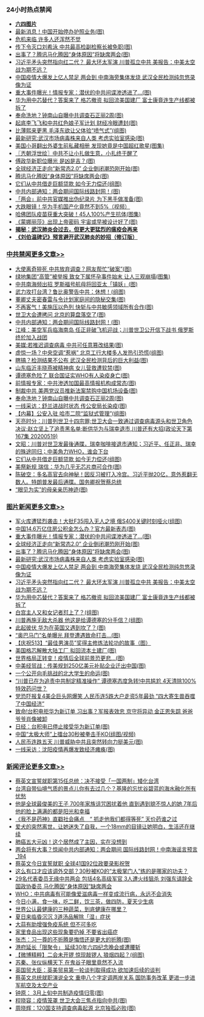 <div class="catlist">
<h3>24小时热点禁闻</h3>
<ul>
<li><b><a href="64photo" target="_blank">六四图片</a></b></li>
<li><a href="https://github.com/fqnews/bnews/blob/master/cbnews/20200519/1331083.md">最新消息！中国开始停办护照业务(图)</a></li>
<li><a href="https://github.com/fqnews/bnews/blob/master/ssgc/20200519/1331098.md">危机来临 许多人还浑然不觉</a></li>
<li><a href="https://github.com/fqnews/bnews/blob/master/cnnews/20200519/1330980.md">传下令灭口刘希泳 中共最高检副检察长被免职(图)</a></li>
<li><a href="https://github.com/fqnews/bnews/blob/master/topimagenews/20200519/1331125.md">出事了？腾讯马化腾因“身体原因”将缺席两会(图)</a></li>
<li><a href="https://github.com/fqnews/bnews/blob/master/topimagenews/20200519/1331072.md">习近平矛头突然指向红二代？ 最大环太军演 川普孤立中共 美报告：中美太空战为期不远？</a></li>
<li><a href="https://github.com/fqnews/bnews/blob/master/topimagenews/20200519/1331097.md">中国疫情大爆发上亿人禁足 两会到 中南海旁集体发烧 武汉全民检测纯忽悠录像为证</a></li>
<li><a href="https://github.com/fqnews/bnews/blob/master/topimagenews/20200520/1331396.md">重大事件曝光！情报专家：潜伏的中共间谍渗透进了...(图)</a></li>
<li><a href="https://github.com/fqnews/bnews/blob/master/topimagenews/20200519/1331064.md">华为用中芯替代？答案来了 格芯撤资 拟回流美国建厂 富士康竟连生产线都被拆了</a></li>
<li><a href="https://github.com/fqnews/bnews/blob/master/cbnews/20200520/1331354.md">奉命洗地？钟南山自曝中共调查石正丽2周(图)</a></li>
<li><a href="https://github.com/fqnews/bnews/blob/master/cnnews/20200519/1330976.md">起底李飞飞和中共红色娘子军计划 财经冷眼遭封(图)</a></li>
<li><a href="https://github.com/fqnews/bnews/blob/master/cnnews/20200520/1331294.md">比薄熙来更黑 毛泽东欲让父体验“喷气式”(组图)</a></li>
<li><a href="https://github.com/fqnews/bnews/blob/master/topimagenews/20200519/1331124.md">最新研究:武汉市场病毒株来自人类 考虑实验室感染(图)</a></li>
<li><a href="https://github.com/fqnews/bnews/blob/master/yule/20200520/1331180.md">美国小哥翻出外婆生前私藏相册 发现她竟是中国超红歌星(图集)</a></li>
<li><a href="https://github.com/fqnews/bnews/blob/master/ssgc/20200520/1331237.md">〖兲朝浮世绘〗中共不让小扎做生意，小扎终于醒了</a></li>
<li><a href="https://github.com/fqnews/bnews/blob/master/cnnews/20200520/1331369.md">傅政华新职位曝光 是凶是吉？(图)</a></li>
<li><a href="https://github.com/fqnews/bnews/blob/master/topimagenews/20200519/1331138.md">全球经济正走向“新常态2.0” 企业倒闭潮恐刚开始(图)</a></li>
<li><a href="https://github.com/fqnews/bnews/blob/master/cbnews/20200519/1331025.md">腾讯马化腾因“身体原因”将缺席两会(图)</a></li>
<li><a href="https://github.com/fqnews/bnews/blob/master/cbnews/20200520/1331262.md">它们从中共借走巨额贷款 如今无力偿还(组图)</a></li>
<li><a href="https://github.com/fqnews/bnews/blob/master/cbnews/20200520/1331415.md">中共内部通知：两会期间国际线路封网！(图)</a></li>
<li><a href="https://github.com/fqnews/bnews/blob/master/cbnews/20200519/1331048.md">「两会」前中共官媒推出伪纪录片 为下黑手做准备(图)</a></li>
<li><a href="https://github.com/fqnews/bnews/blob/master/cnnews/20200520/1331243.md">大跌眼镜！华为手机国产化竟然不到5%（视频）</a></li>
<li><a href="https://github.com/fqnews/bnews/blob/master/cnnews/20200519/1331152.md">哈佛团队疫苗获重大突破！45人100%产生抗体(图集)</a></li>
<li><a href="https://github.com/fqnews/bnews/blob/master/funmedia/20200519/1330984.md">《蒙娜丽莎》出现上帝密码 宇宙或早被设计好了(图)</a></li>
<li><b><a href="https://github.com/fqnews/bnews/blob/master/comments/20200211/1275071.md" target="_blank">揭秘：武汉肺炎会过去，但更大更猛烈的瘟疫会再来</a></b></li>
<li><b><a href="https://github.com/fqnews/bnews/blob/master/comments/20200207/1272816.md" target="_blank">《刘伯温碑记》预言避开武汉肺炎的妙招（修订版）</a></b></li>
</ul>
</div>

<div class="catlist">
<h3><a href="https://github.com/fqnews/bnews/blob/master/cbnews/" target="_blank">中共禁闻</a><span><a href="https://github.com/fqnews/bnews/blob/master/cbnews/" target="_blank" rel="nofollow">更多文章>></a></span></h3>
<ul>
<li><a href="https://github.com/fqnews/bnews/blob/master/cbnews/20200520/1331536.md" target="_blank">大使离奇猝死 中共放弃调查？网友帮忙“破案”(图)</a></li>
<li><a href="https://github.com/fqnews/bnews/blob/master/cbnews/20200520/1331507.md" target="_blank">绿地集团“高管”被举报 致女下属怀孕事件始末 让人三观崩塌(图集)</a></li>
<li><a href="https://github.com/fqnews/bnews/blob/master/cbnews/20200520/1331494.md" target="_blank">中共南海频出招 罗斯福号航母将回亚太「镇妖」(图)</a></li>
<li><a href="https://github.com/fqnews/bnews/blob/master/cbnews/20200520/1331467.md" target="_blank">武力攻打台湾？鲁比奥警告中共：休想！(组图)</a></li>
<li><a href="https://github.com/fqnews/bnews/blob/master/cbnews/20200520/1331434.md" target="_blank">董卿丈夫密春雷与令计划家庭间的隐秘交集(图)</a></li>
<li><a href="https://github.com/fqnews/bnews/blob/master/cbnews/20200520/1331433.md" target="_blank">不再客气！美施压以色列 快斩与中共敏感领域所有合作(图)</a></li>
<li><a href="https://github.com/fqnews/bnews/blob/master/cbnews/20200520/1331416.md" target="_blank">世卫大会遭拷问 北京的算盘落空了(图)</a></li>
<li><a href="https://github.com/fqnews/bnews/blob/master/cbnews/20200520/1331415.md" target="_blank">中共内部通知：两会期间国际线路封网！(图)</a></li>
<li><a href="https://github.com/fqnews/bnews/blob/master/cbnews/20200520/1331414.md" target="_blank">江峰：美空军兵临海南岛 任正非破飞机迎战；川普世卫公开信下战书 俄罗斯终於加入战团</a></li>
<li><a href="https://github.com/fqnews/bnews/blob/master/cbnews/20200520/1331409.md" target="_blank">美媒:若推迟调查病毒 中共可任意篡改结果(图)</a></li>
<li><a href="https://github.com/fqnews/bnews/blob/master/cbnews/20200520/1331408.md" target="_blank">虚惊一场？中央空调“惹祸” 北京工行大楼多人发热引恐慌(组图)</a></li>
<li><a href="https://github.com/fqnews/bnews/blob/master/cbnews/20200520/1331407.md" target="_blank">瞎搞？检测结果不公布 武汉全民检测背后的巨大利益(图)</a></li>
<li><a href="https://github.com/fqnews/bnews/blob/master/cbnews/20200520/1331406.md" target="_blank">山东临沂丰晓燕被精神病 女儿营救遭软禁(图)</a></li>
<li><a href="https://github.com/fqnews/bnews/blob/master/cbnews/20200520/1331404.md" target="_blank">谭德塞危险了 联合国证实WHO有人染疫身亡(图)</a></li>
<li><a href="https://github.com/fqnews/bnews/blob/master/cbnews/20200520/1331387.md" target="_blank">前情报专家：中共渗透加国最高情报机构成常态(图)</a></li>
<li><a href="https://github.com/fqnews/bnews/blob/master/cbnews/20200520/1331372.md" target="_blank">制裁中共 美两党议员推新法案禁购中国机场设备(图)</a></li>
<li><a href="https://github.com/fqnews/bnews/blob/master/cbnews/20200520/1331354.md" target="_blank">奉命洗地？钟南山自曝中共调查石正丽2周(图)</a></li>
<li><a href="https://github.com/fqnews/bnews/blob/master/cbnews/20200520/1331336.md" target="_blank">一线采访：舒兰进战时状态 传公安局长染疫(图)</a></li>
<li><a href="https://github.com/fqnews/bnews/blob/master/cbnews/20200520/1331335.md" target="_blank">【内幕】公安入驻 哈市二院“监狱式管理”(组图)</a></li>
<li><a href="https://github.com/fqnews/bnews/blob/master/cbnews/20200520/1331327.md" target="_blank">天亮时分：川普列世卫十四宗罪;世卫大会一致通过调查病毒源头和世卫角色决议;赵立坚上了追责黑名单;断供华为与瑞幸退市,川普还有大招(政论天下第167集 20200519)</a></li>
<li><a href="https://github.com/fqnews/bnews/blob/master/cbnews/20200520/1331268.md" target="_blank">文昭：川普对世卫发最後通牒，瑞幸咖啡接退市通知；习近平、任正非、瑞幸的殊途同归；中美角力WHO，谁会下台</a></li>
<li><a href="https://github.com/fqnews/bnews/blob/master/cbnews/20200520/1331262.md" target="_blank">它们从中共借走巨额贷款 如今无力偿还(组图)</a></li>
<li><a href="https://github.com/fqnews/bnews/blob/master/cbnews/20200520/1331257.md" target="_blank">美祭新规 瑞信：华为几乎无芯片商可合作(图)</a></li>
<li><a href="https://github.com/fqnews/bnews/blob/master/cbnews/20200520/1331253.md" target="_blank">陈破空：多名高官去向神秘！因反习被打入冷宫。习近平抛20亿，意外惹翻无数人。特朗普发最后通牒。国务卿祝贺蔡总统</a></li>
<li><a href="https://github.com/fqnews/bnews/blob/master/cbnews/20200520/1331250.md" target="_blank">“眼见为实”的母亲亲历神迹(图)</a></li>

</ul>
</div>
<div class="catlist">
<h3><a href="https://github.com/fqnews/bnews/blob/master/topimagenews/" target="_blank">图片新闻</a><span><a href="https://github.com/fqnews/bnews/blob/master/topimagenews/" target="_blank" rel="nofollow">更多文章>></a></span></h3>
<ul>
<li><a href="https://github.com/fqnews/bnews/blob/master/topimagenews/20200520/1331542.md" target="_blank">军火库遭猛烈袭击！大批F35闯入无人之境 俄S400关键时刻哑火(组图)</a></li>
<li><a href="https://github.com/fqnews/bnews/blob/master/topimagenews/20200520/1331524.md" target="_blank">中国14.6万亿住房公积金怎么办？官方最新表态(图)</a></li>
<li><a href="https://github.com/fqnews/bnews/blob/master/topimagenews/20200520/1331396.md" target="_blank">重大事件曝光！情报专家：潜伏的中共间谍渗透进了&#8230;(图)</a></li>
<li><a href="https://github.com/fqnews/bnews/blob/master/topimagenews/20200519/1331138.md" target="_blank">全球经济正走向“新常态2.0” 企业倒闭潮恐刚开始(图)</a></li>
<li><a href="https://github.com/fqnews/bnews/blob/master/topimagenews/20200519/1331125.md" target="_blank">出事了？腾讯马化腾因“身体原因”将缺席两会(图)</a></li>
<li><a href="https://github.com/fqnews/bnews/blob/master/topimagenews/20200519/1331124.md" target="_blank">最新研究:武汉市场病毒株来自人类 考虑实验室感染(图)</a></li>
<li><a href="https://github.com/fqnews/bnews/blob/master/topimagenews/20200519/1331097.md" target="_blank">中国疫情大爆发上亿人禁足 两会到 中南海旁集体发烧 武汉全民检测纯忽悠录像为证</a></li>
<li><a href="https://github.com/fqnews/bnews/blob/master/topimagenews/20200519/1331072.md" target="_blank">习近平矛头突然指向红二代？ 最大环太军演 川普孤立中共 美报告：中美太空战为期不远？</a></li>
<li><a href="https://github.com/fqnews/bnews/blob/master/topimagenews/20200519/1331064.md" target="_blank">华为用中芯替代？答案来了 格芯撤资 拟回流美国建厂 富士康竟连生产线都被拆了</a></li>
<li><a href="https://github.com/fqnews/bnews/blob/master/topimagenews/20200519/1330961.md" target="_blank">白宫主人又和女记者怼上了？(组图)</a></li>
<li><a href="https://github.com/fqnews/bnews/blob/master/topimagenews/20200519/1330917.md" target="_blank">川普再施无敌大杀器 他这是给谭德塞的分手信？(组图)</a></li>
<li><a href="https://github.com/fqnews/bnews/blob/master/topimagenews/20200519/1330909.md" target="_blank">此起彼伏 华为在英国又遇到坎了？(图)</a></li>
<li><a href="https://github.com/fqnews/bnews/blob/master/topimagenews/20200519/1330873.md" target="_blank">“奥巴马门”名单曝光 拜登遭遇致命打击…(图)</a></li>
<li><a href="https://github.com/fqnews/bnews/blob/master/comments/20200519/1330603.md" target="_blank">【庆祝513】“最佳男演员”奖得主修炼法轮功的故事（图）</a></li>
<li><a href="https://github.com/fqnews/bnews/blob/master/topimagenews/20200519/1330755.md" target="_blank">美国格芯解散大陆工厂 拟回流本土建厂(图)</a></li>
<li><a href="https://github.com/fqnews/bnews/blob/master/topimagenews/20200519/1330659.md" target="_blank">世界格局正转变！疫情后全球前景恐更悲…(图)</a></li>
<li><a href="https://github.com/fqnews/bnews/blob/master/topimagenews/20200519/1330646.md" target="_blank">中美经贸战：传美规划250亿美元补贴企业迁出中国(图)</a></li>
<li><a href="https://github.com/fqnews/bnews/blob/master/topimagenews/20200518/1330567.md" target="_blank">一个公开向毛挑战的北大学生的命运(图)</a></li>
<li><a href="https://github.com/fqnews/bnews/blob/master/topimagenews/20200518/1330550.md" target="_blank">&#8220;川普已在为追责中共制定精准操作” 谭德塞态度急转!中共尴尬 4天清除100%特效药问世？</a></li>
<li><a href="https://github.com/fqnews/bnews/blob/master/topimagenews/20200518/1330488.md" target="_blank">党恐吓报复4美企巨头网爆笑 人民币连5跌大户走资5年最劲 “四大寄生兽吞噬了中国经济”</a></li>
<li><a href="https://github.com/fqnews/bnews/blob/master/topimagenews/20200518/1330475.md" target="_blank">致命!台积电拒华为新订单 习出事？军报表效忠 京守将异动 金正恩失踪 爸爸爷爷肖像被卸</a></li>
<li><a href="https://github.com/fqnews/bnews/blob/master/topimagenews/20200518/1330411.md" target="_blank">日经：台积电已停止接受华为新订单(图)</a></li>
<li><a href="https://github.com/fqnews/bnews/blob/master/topimagenews/20200518/1330391.md" target="_blank">中国“太极大师”上擂台30秒被拳击手KO(组图/视频)</a></li>
<li><a href="https://github.com/fqnews/bnews/blob/master/topimagenews/20200518/1330377.md" target="_blank">人民币连跌五天 川普威胁中共且突然转向力挺美元(图)</a></li>
<li><a href="https://github.com/fqnews/bnews/blob/master/topimagenews/20200518/1330284.md" target="_blank">一线采访：沈阳疫情再爆发致经济瘫痪(图)</a></li>

</ul>
</div>
<div class="catlist">
<h3><a href="https://github.com/fqnews/bnews/blob/master/comments/" target="_blank">新闻评论</a><span><a href="https://github.com/fqnews/bnews/blob/master/comments/" target="_blank" rel="nofollow">更多文章>></a></span></h3>
<ul>
<li><a href="https://github.com/fqnews/bnews/blob/master/comments/20200520/1331530.md" target="_blank">蔡英文宣誓就职第15任总统：决不接受「一国两制」矮化台湾</a></li>
<li><a href="https://github.com/fqnews/bnews/blob/master/comments/20200520/1331529.md" target="_blank">台湾自带仙境气质的景点儿你有去过几个？基隆的忘忧谷碧蓝的海水融化所有忧愁</a></li>
<li><a href="https://github.com/fqnews/bnews/blob/master/comments/20200520/1331528.md" target="_blank">他是全球最俊美的王子 700年家族诅咒困扰着他 直到遇到貌不惊人的她  7年后他的脸上满满的都是阳光和幸福</a></li>
<li><a href="https://github.com/fqnews/bnews/blob/master/comments/20200520/1331511.md" target="_blank">《我不是药神》直戳社会痛点　“ 抓走他我们都得等死” 天价药谁之过</a></li>
<li><a href="https://github.com/fqnews/bnews/blob/master/comments/20200520/1331510.md" target="_blank">爱犬的突然离世，让她迷失了自我，一个18mm的目镜让她明白，生活还在继续</a></li>
<li><a href="https://github.com/fqnews/bnews/blob/master/comments/20200520/1331504.md" target="_blank">肺癌五大元凶！这个居然成了主因，实在没想到</a></li>
<li><a href="https://github.com/fqnews/bnews/blob/master/comments/20200520/1331499.md" target="_blank">两会将有大事？惊闻中共内部通知：两会期间 国际线路封网！中南海谣言预言_194</a></li>
<li><a href="https://github.com/fqnews/bnews/blob/master/comments/20200520/1331498.md" target="_blank">蔡英文今日宣誓就职 全球41国92位政要录影祝贺</a></li>
<li><a href="https://github.com/fqnews/bnews/blob/master/comments/20200520/1331497.md" target="_blank">这么有口才应该调外交部？30秒被KO的“太极掌门人”练的是哪家的功夫？</a></li>
<li><a href="https://github.com/fqnews/bnews/blob/master/comments/20200520/1331493.md" target="_blank">29名代表委员无缘中共两会 包括4名高级军官 3人遭火线狙杀 刘强东请辞全国政协委员 马化腾因“身体原因”缺席两会</a></li>
<li><a href="https://github.com/fqnews/bnews/blob/master/comments/20200520/1331489.md" target="_blank">WHO：中共病毒有可能像爱滋病毒一样变成流行病，永远不会消失</a></li>
<li><a href="https://github.com/fqnews/bnews/blob/master/comments/20200520/1331488.md" target="_blank">今日小满，食一味，吃二鲜，饮三茶，做四防，夏天少生病</a></li>
<li><a href="https://github.com/fqnews/bnews/blob/master/comments/20200520/1331487.md" target="_blank">世界公认最健康的三种蔬菜，到底健康在哪里？</a></li>
<li><a href="https://github.com/fqnews/bnews/blob/master/comments/20200520/1331486.md" target="_blank">夏日来临昏沉沉  3道汤品解除「湿」症状</a></li>
<li><a href="https://github.com/fqnews/bnews/blob/master/comments/20200520/1331485.md" target="_blank">大蒜有助增强免疫系统 但不可多吃</a></li>
<li><a href="https://github.com/fqnews/bnews/blob/master/comments/20200520/1331484.md" target="_blank">家里食品出现这些现象要扔掉 不要省出癌症</a></li>
<li><a href="https://github.com/fqnews/bnews/blob/master/comments/20200520/1331471.md" target="_blank">张杰：习一尊的不折腾是悔悟还是更大的折腾(图)</a></li>
<li><a href="https://github.com/fqnews/bnews/blob/master/comments/20200520/1331455.md" target="_blank">港府延长「限聚令」 延续30年六四纪念晚会或遭腰斩</a></li>
<li><a href="https://github.com/fqnews/bnews/blob/master/comments/20200520/1331453.md" target="_blank">【微博精粹】二会未开锣 惊现敲锣人 狼烟四起？(组图)</a></li>
<li><a href="https://github.com/fqnews/bnews/blob/master/comments/20200520/1331448.md" target="_blank">苏秦、张仪纵横天下 在鬼谷子眼里竟然不入流</a></li>
<li><a href="https://github.com/fqnews/bnews/blob/master/comments/20200520/1331427.md" target="_blank">英国贸大臣：英美贸易第一轮谈判取得成功 欲加速后续的谈判</a></li>
<li><a href="https://github.com/fqnews/bnews/blob/master/comments/20200520/1331421.md" target="_blank">蔡英文总统就职演说全文 重申八个字定调两岸关系 国防事务改革 更进一步进军航空及太空产业</a></li>
<li><a href="https://github.com/fqnews/bnews/blob/master/comments/20200520/1331392.md" target="_blank">钟原： 3月上旬中共制造疫情归零(图)</a></li>
<li><a href="https://github.com/fqnews/bnews/blob/master/comments/20200520/1331391.md" target="_blank">程晓容：疫情笼罩 世卫大会三焦点指向中共(图)</a></li>
<li><a href="https://github.com/fqnews/bnews/blob/master/comments/20200520/1331390.md" target="_blank">周晓辉：120国支持调查病毒起源 北京独孤必败(图)</a></li>

</ul>
</div>